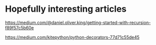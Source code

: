 # Hopefully interesting articles

https://medium.com/@daniel.oliver.king/getting-started-with-recursion-f89f57c5b60e

https://medium.com/kitepython/python-decorators-77d71c55de45
